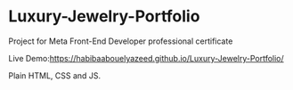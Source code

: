 # Luxury-Jewelry-Portfolio
Project for Meta Front-End Developer professional certificate


Live Demo:https://habibaabouelyazeed.github.io/Luxury-Jewelry-Portfolio/


Plain HTML, CSS and JS.
